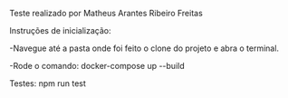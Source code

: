 Teste realizado por Matheus Arantes Ribeiro Freitas

Instruções de inicialização:

   -Navegue até a pasta onde foi feito o clone do projeto e abra o terminal.
   
   -Rode o comando: docker-compose up --build

Testes: npm run test
